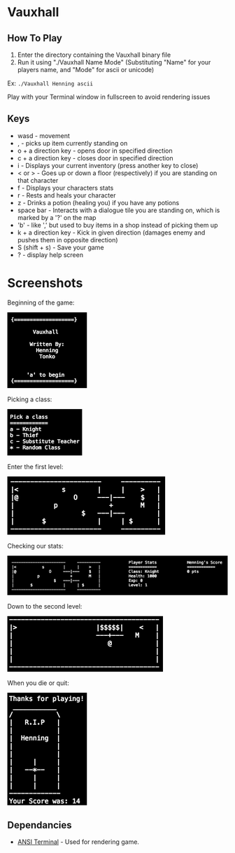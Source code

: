 # Vauxhall

## How To Play
1) Enter the directory containing the Vauxhall binary file
2) Run it using "./Vauxhall Name Mode" (Substituting "Name" for your players name, and "Mode" for ascii or unicode)

Ex: ```./Vauxhall Henning ascii```

Play with your Terminal window in fullscreen to avoid rendering issues

## Keys
* wasd - movement
* , - picks up item currently standing on
* o + a direction key - opens door in specified direction
* c + a direction key - closes door in specified direction
* i - Displays your current inventory (press another key to close)
* < or > - Goes up or down a floor (respectively) if you are standing on that character
* f - Displays your characters stats
* r - Rests and heals your character
* z - Drinks a potion (healing you) if you have any potions
* space bar - Interacts with a dialogue tile you are standing on, which is marked by a '?' on the map
* 'b' - like ',' but used to buy items in a shop instead of picking them up
* k + a direction key - Kick in given direction (damages enemy and pushes them in opposite direction)
* S (shift + s) - Save your game
* ? - display help screen

# Screenshots

Beginning of the game:

![](screenshots/mainMenu.png)

Picking a class:

![](screenshots/pickingClass.png)

Enter the first level:

![](screenshots/firstLevel.png)

Checking our stats:

![](screenshots/checkingStats.png)

Down to the second level:

![](screenshots/secondLevel.png)

When you die or quit:

![](screenshots/deathScreen.png)

## Dependancies
* [ANSI Terminal](https://hackage.haskell.org/package/ansi-terminal) - Used for rendering game.